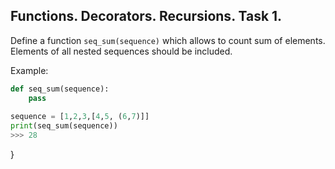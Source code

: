 ## Functions. Decorators. Recursions. Task 1.
Define a function `seq_sum(sequence)` which allows to count sum of elements. Elements of all nested sequences should be included.

Example:
```python
def seq_sum(sequence):
    pass
  
sequence = [1,2,3,[4,5, (6,7)]]
print(seq_sum(sequence))
>>> 28
```
}

